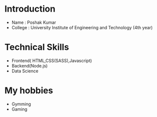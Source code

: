 # Introduction

- Name      : Poshak Kumar
- College   : University Institute of Engineering and Technology (4th year)

# Technical Skills 

- Frontend( HTML,CSS(SASS),Javascript)
- Backend(Node.js)
- Data Science

# My hobbies

- Gymming 
- Gaming 
